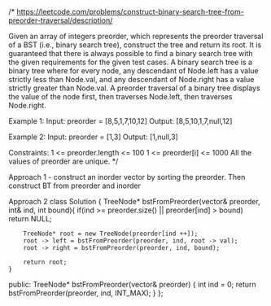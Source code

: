 /*
https://leetcode.com/problems/construct-binary-search-tree-from-preorder-traversal/description/

Given an array of integers preorder, which represents the preorder traversal of a BST (i.e., binary search tree), construct the tree and return its root.
It is guaranteed that there is always possible to find a binary search tree with the given requirements for the given test cases.
A binary search tree is a binary tree where for every node, any descendant of Node.left has a value strictly less than Node.val, and any descendant of Node.right has a value strictly greater than Node.val.
A preorder traversal of a binary tree displays the value of the node first, then traverses Node.left, then traverses Node.right.

Example 1:
Input: preorder = [8,5,1,7,10,12]
Output: [8,5,10,1,7,null,12]

Example 2:
Input: preorder = [1,3]
Output: [1,null,3]
 
Constraints:
1 <= preorder.length <= 100
1 <= preorder[i] <= 1000
All the values of preorder are unique.
*/

Approach 1 - construct an inorder vector by sorting the preorder. Then construct BT from preorder and inorder

Approach 2
class Solution {
    TreeNode* bstFromPreorder(vector<int>& preorder, int& ind, int bound){
        if(ind >= preorder.size() || preorder[ind] > bound) return NULL;

        TreeNode* root = new TreeNode(preorder[ind ++]);
        root -> left = bstFromPreorder(preorder, ind, root -> val);
        root -> right = bstFromPreorder(preorder, ind, bound);

        return root;
    }
public:
    TreeNode* bstFromPreorder(vector<int>& preorder) {
        int ind = 0;
        return bstFromPreorder(preorder, ind, INT_MAX);
    }
};